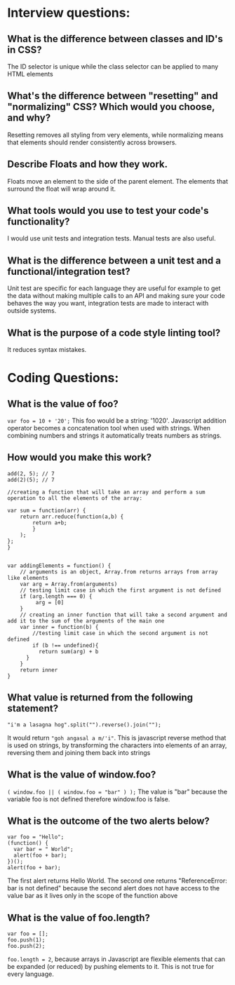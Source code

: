 # Interview questions:

## What is the difference between classes and ID's in CSS?

The ID selector is unique while the class selector can be applied to many HTML elements

## What's the difference between "resetting" and "normalizing" CSS? Which would you choose, and why?

Resetting removes all styling from very elements, while normalizing means that elements should render consistently across browsers.

## Describe Floats and how they work.
Floats move an element to the side of the parent element. The elements that surround the float will wrap around it.

## What tools would you use to test your code's functionality?
 I would use unit tests and integration tests. Manual tests are also useful.

## What is the difference between a unit test and a functional/integration test?
Unit test  are specific for each language they are useful for example to get the data without making multiple calls to an API and making sure your code behaves the way you want, integration tests are made to interact with outside systems.

## What is the purpose of a code style linting tool?
It reduces syntax mistakes.

# Coding Questions:

## What is the value of foo?

`var foo = 10 + '20';`
This foo would be a string: '1020'. Javascript addition operator becomes a concatenation tool when used with strings. When combining numbers and strings it automatically treats numbers as strings.

## How would you make this work?

```
add(2, 5); // 7
add(2)(5); // 7
```

```
//creating a function that will take an array and perform a sum operation to all the elements of the array:

var sum = function(arr) {
    return arr.reduce(function(a,b) {
        return a+b;
        }
    );
};
}


var addingElements = function() {
    // arguments is an object, Array.from returns arrays from array like elements
    var arg = Array.from(arguments)
    // testing limit case in which the first argument is not defined
    if (arg.length === 0) {
         arg = [0]
    }
    // creating an inner function that will take a second argument and add it to the sum of the arguments of the main one
    var inner = function(b) {
        //testing limit case in which the second argument is not defined
        if (b !== undefined){
          return sum(arg) + b
      }
    }
    return inner
}
```
## What value is returned from the following statement?

`"i'm a lasagna hog".split("").reverse().join("");`

It would return `"goh angasal a m/'i"`. This is javascript reverse method that is used on strings, by transforming the characters into elements of an array, reversing them and joining them back into strings

## What is the value of window.foo?

`( window.foo || ( window.foo = "bar" ) );`
The value is "bar" because the variable foo is not defined therefore window.foo is false.

## What is the outcome of the two alerts below?
```
var foo = "Hello";
(function() {
  var bar = " World";
  alert(foo + bar);
})();
alert(foo + bar);
```

The first alert returns Hello World.
The second one returns "ReferenceError: bar is not defined" because the second alert does not have access to the value bar as it lives only in the scope of the function above

## What is the value of foo.length?

```
var foo = [];
foo.push(1);
foo.push(2);
```
`foo.length = 2`, because arrays in Javascript are flexible elements that can be expanded (or reduced) by pushing elements to it. This is not true for every language.
